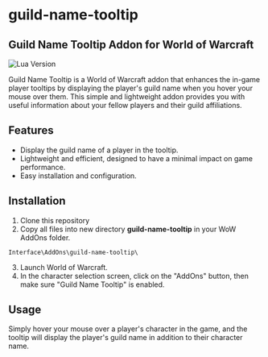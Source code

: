 # guild-name-tooltip

## Guild Name Tooltip Addon for World of Warcraft

![Lua Version](https://img.shields.io/badge/Lua-5.1-blue.svg)

Guild Name Tooltip is a World of Warcraft addon that enhances the in-game player tooltips by displaying the player's guild name when you hover your mouse over them. This simple and lightweight addon provides you with useful information about your fellow players and their guild affiliations.

## Features

- Display the guild name of a player in the tooltip.
- Lightweight and efficient, designed to have a minimal impact on game performance.
- Easy installation and configuration.

## Installation

1. Clone this repository
2. Copy all files into new directory **guild-name-tooltip** in your WoW AddOns folder.

```
Interface\AddOns\guild-name-tooltip\
```

3. Launch World of Warcraft.
4. In the character selection screen, click on the "AddOns" button, then make sure "Guild Name Tooltip" is enabled.

## Usage

Simply hover your mouse over a player's character in the game, and the tooltip will display the player's guild name in addition to their character name.

